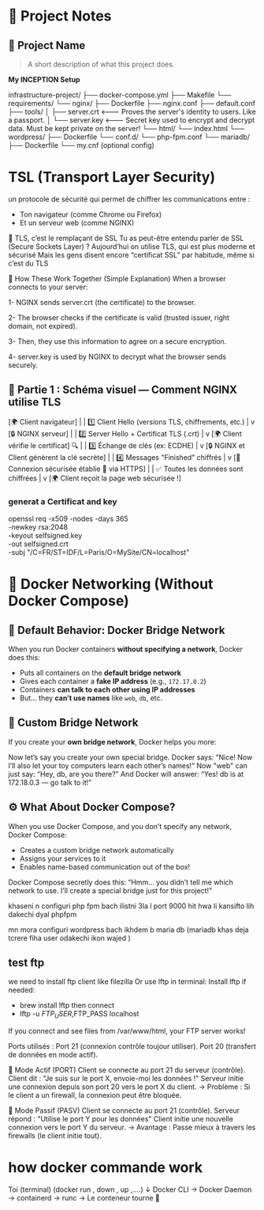 # 📘 Project Notes

## 🧩 Project Name
> A short description of what this project does.

**My INCEPTION Setup**

infrastructure-project/
├── docker-compose.yml
├── Makefile
└── requirements/
    └── nginx/
        ├── Dockerfile
        ├── nginx.conf
        ├── default.conf
        ├── tools/
        │   ├── server.crt <--- Proves the server's identity to users. Like a passport.
        │   └── server.key <--- Secret key used to encrypt and decrypt data. Must be kept private on the server!
        └── html/
            └── index.html
	└── wordpress/
        ├── Dockerfile
        └── conf.d/
            └── php-fpm.conf
	└── mariadb/
        ├── Dockerfile
        └── my.cnf   (optional config)


# TSL (Transport Layer Security)

un protocole de sécurité qui permet de chiffrer les communications entre :

* Ton navigateur (comme Chrome ou Firefox)
* Et un serveur web (comme NGINX)

🔑 TLS, c’est le remplaçant de SSL
Tu as peut-être entendu parler de SSL (Secure Sockets Layer) ?
Aujourd’hui on utilise TLS, qui est plus moderne et sécurisé Mais les gens disent encore “certificat SSL” par habitude, même si c’est du TLS 

🔄 How These Work Together (Simple Explanation)
When a browser connects to your server:

1- NGINX sends server.crt (the certificate) to the browser.

2- The browser checks if the certificate is valid (trusted issuer, right domain, not expired).

3- Then, they use this information to agree on a secure encryption.

4- server.key is used by NGINX to decrypt what the browser sends securely.

## 🧭 Partie 1 : Schéma visuel — Comment NGINX utilise TLS

[🌍 Client navigateur]
     |
     | 1️⃣ Client Hello (versions TLS, chiffrements, etc.)
     |
     v
[🔒 NGINX serveur]
     |
     | 2️⃣ Server Hello + Certificat TLS (.crt)
     |
     v
[🌍 Client vérifie le certificat] 🔍
     |
     | 3️⃣ Échange de clés (ex: ECDHE)
     |
     v
[🔒 NGINX et Client génèrent la clé secrète]
     |
     | 4️⃣ Messages "Finished" chiffrés
     |
     v
[🔐 Connexion sécurisée établie 🔁 via HTTPS]
     |
     | ✅ Toutes les données sont chiffrées
     |
     v
[🌍 Client reçoit la page web sécurisée !]

### generat a Certificat and key

openssl req -x509 -nodes -days 365 \
  -newkey rsa:2048 \
  -keyout selfsigned.key \
  -out selfsigned.crt \
  -subj "/C=FR/ST=IDF/L=Paris/O=MySite/CN=localhost"





# 🛜 Docker Networking (Without Docker Compose)

## 🧩 Default Behavior: Docker Bridge Network

When you run Docker containers **without specifying a network**, Docker does this:

- Puts all containers on the **default bridge network**
- Gives each container a **fake IP address** (e.g., `172.17.0.2`)
- Containers **can talk to each other using IP addresses**
- But... they **can’t use names** like `web`, `db`, etc.


## 🧠 Custom Bridge Network

If you create your **own bridge network**, Docker helps you more:

Now let’s say you create your own special bridge.
Docker says:
“Nice! Now I’ll also let your toy computers learn each other’s names!”
Now "web" can just say:
“Hey, db, are you there?”
And Docker will answer:
“Yes! db is at 172.18.0.3 — go talk to it!”


## ⚙️ What About Docker Compose?

When you use Docker Compose, and you don’t specify any network, Docker Compose:
 - Creates a custom bridge network automatically
 - Assigns your services to it
 - Enables name-based communication out of the box!

Docker Compose secretly does this:
“Hmm... you didn’t tell me which network to use. I’ll create a special bridge just for this project!”


khaseni n configuri php fpm bach ilistni 3la l port 9000 hit hwa li kansifto lih dakechi dyal phpfpm 



mn mora configuri wordpress bach ikhdem b maria db (mariadb khas deja tcrere fiha user odakechi ikon wajed )


## test ftp 

we need to install ftp client like filezilla 
Or use lftp in terminal: Install lftp if needed:
 - brew install lftp
then  connect
 - lftp -u $FTP_USER,$FTP_PASS localhost

If you connect and see files from /var/www/html, your FTP server works!

Ports utilisés :
Port 21 (connexion contrôle toujour utiliser).
Port 20 (transfert de données en mode actif).

🔹 Mode Actif (PORT)
Client se connecte au port 21 du serveur (contrôle).
Client dit : "Je suis sur le port X, envoie-moi les données !"
Serveur initie une connexion depuis son port 20 vers le port X du client.
→ Problème : Si le client a un firewall, la connexion peut être bloquée.

🔹 Mode Passif (PASV)
Client se connecte au port 21 (contrôle).
Serveur répond : "Utilise le port Y pour les données"
Client initie une nouvelle connexion vers le port Y du serveur.
→ Avantage : Passe mieux à travers les firewalls (le client initie tout).


# how docker commande work 
Toi (terminal) (docker run , down , up ,....)
    ↓
Docker CLI → Docker Daemon → containerd → runc → Le conteneur tourne 🎉
